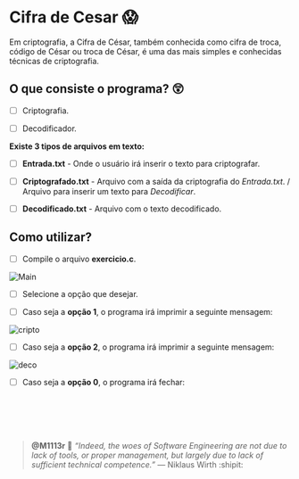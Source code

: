 # Cifra de Cesar :scream:

Em criptografia, a Cifra de César, também conhecida como cifra de troca, código de César ou troca de César, é uma das mais simples e conhecidas técnicas de criptografia.


## O que consiste o programa? :astonished: 

- [ ] Criptografia. 

- [ ] Decodificador.

**Existe 3 tipos de arquivos em texto:**

- [ ] **Entrada.txt** - Onde o usuário irá inserir o texto para criptografar.

- [ ] **Criptografado.txt** - Arquivo com a saída da criptografia do *Entrada.txt*. / Arquivo para inserir um texto para *Decodificar*. 

- [ ] **Decodificado.txt** - Arquivo com o texto decodificado.

## Como utilizar?

- [ ] Compile o arquivo **exercicio.c**.

![Main](https://github.com/m1113r/CifraCesar/blob/main.png?raw=true)

- [ ] Selecione a opção que desejar.

- [ ] Caso seja a **opção 1**, o programa irá imprimir a seguinte mensagem:

![cripto](https://github.com/m1113r/CifraCesar/blob/criptografado.png?raw=true)

- [ ] Caso seja a **opção 2**, o programa irá imprimir a seguinte mensagem:

![deco](https://github.com/m1113r/CifraCesar/blob/decodificado.png?raw=true)

- [ ] Caso seja a **opção 0**, o programa irá fechar: 

<br/>
<br/>
<br/>
<br/>

> **@M1113r** :dart: *“Indeed, the woes of Software Engineering are not due to lack of tools, or proper management, but largely
due to lack of sufficient technical competence.”* — Niklaus Wirth :shipit:
